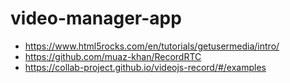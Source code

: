 # video-manager-app

- https://www.html5rocks.com/en/tutorials/getusermedia/intro/
- https://github.com/muaz-khan/RecordRTC
- https://collab-project.github.io/videojs-record/#/examples
